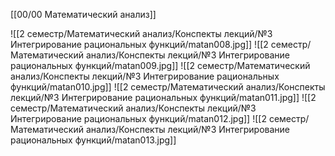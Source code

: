 [[00/00 Математический анализ]]

![[2 семестр/Математический анализ/Конспекты лекций/№3 Интегрирование рациональных функций/matan008.jpg]]
![[2 семестр/Математический анализ/Конспекты лекций/№3 Интегрирование рациональных функций/matan009.jpg]]
![[2 семестр/Математический анализ/Конспекты лекций/№3 Интегрирование рациональных функций/matan010.jpg]]
![[2 семестр/Математический анализ/Конспекты лекций/№3 Интегрирование рациональных функций/matan011.jpg]]
![[2 семестр/Математический анализ/Конспекты лекций/№3 Интегрирование рациональных функций/matan012.jpg]]
![[2 семестр/Математический анализ/Конспекты лекций/№3 Интегрирование рациональных функций/matan013.jpg]]